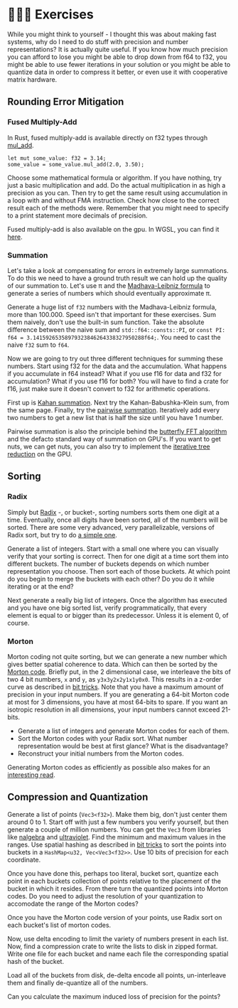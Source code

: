 # 👨🏼‍💻 Exercises
While you might think to yourself - I thought this was about making fast systems, why do I need to do stuff with
precision and number representations? It is actually quite useful. If you know how much precision you can afford to
lose you might be able to drop down from f64 to f32, you might be able to use fewer iterations in your solution
or you might be able to quantize data in order to compress it better, or even use it with cooperative matrix
hardware.

## Rounding Error Mitigation
### Fused Multiply-Add
In Rust, fused multiply-add is available directly on f32 types through [mul_add][0].

```
let mut some_value: f32 = 3.14;
some_value = some_value.mul_add(2.0, 3.50);
```

Choose some mathematical formula or algorithm. If you have nothing, try just a basic multiplication and add.
Do the actual multiplication in as high a precision as you can. Then try to get the same result using
accumulation in a loop with and without FMA instruction. Check how close to the correct result each of the
methods were. Remember that you might need to specify to a print statement more decimals of precision.

Fused multiply-add is also available on the gpu. In WGSL, you can find it [here][1].

### Summation
Let's take a look at compensating for errors in extremely large summations. To do this we need to have a ground
truth result we can hold up the quality of our summation to. Let's use π and the [Madhava-Leibniz formula][3] to
generate a series of numbers which should eventually approximate π.

Generate a huge list of ```f32``` numbers with the Madhava-Leibniz formula, more than 100.000. Speed isn't
that important for these exercises. Sum them naively, don't use the built-in sum function.
Take the absolute difference between the naive sum and ```std::f64::consts::PI```, or
```const PI: f64 = 3.14159265358979323846264338327950288f64;```. You need to cast the naive
```f32``` sum to ```f64```.

Now we are going to try out three different techniques for summing these numbers. Start using f32 for the data
and the accumulation. What happens if you accumulate in f64 instead? What if you use f16 for data and f32 for
accumulation? What if you use f16 for both? You will have to find a crate for f16, just make sure it doesn't convert
to f32 for arithmetic operations.

First up is [Kahan summation][2].
Next try the Kahan-Babushka-Klein sum, from the same page.
Finally, try the [pairwise summation][4]. Iteratively add every two numbers to get a new list that is half the size
until you have 1 number.

Pairwise summation is also the principle behind the [butterfly FFT algorithm][6] and the defacto standard
way of summation on GPU's. If you want to get nuts, we can get nuts, you can also try to implement the
[iterative tree reduction][5] on the GPU.

## Sorting
### Radix
Simply but [Radix][7] -, or bucket-, sorting numbers sorts them one digit at a time. Eventually, once all digits
have been sorted, all of the numbers will be sorted. There are some very advanced, very parallelizable, versions
of Radix sort, but try to do [a simple one][8].

Generate a list of integers. Start with a small one where you can visually verify that your sorting is correct.
Then for one digit at a time sort them into different buckets. The number of buckets depends on which number
representation you choose. Then sort each of those buckets. At which point do you begin to merge the buckets
with each other? Do you do it while iterating or at the end?

Next generate a really big list of integers. Once the algorithm has executed and you have one big sorted list,
verify programmatically, that every element is equal to or bigger than its predecessor. Unless it is element 0,
of course.

### Morton
Morton coding not quite sorting, but we can generate a new number which gives better spatial coherence to data.
Which can then be sorted by the [Morton code][9]. Briefly put, in the 2 dimensional case, we interleave the bits of
two 4 bit numbers, ```x``` and ```y```, as ```y3x3y2x2y1x1y0x0```. This results in a z-order curve as described in
[bit tricks][10]. Note that you have a maximum amount of precision in your input numbers. If you are generating
a 64-bit Morton code at most for 3 dimensions, you have at most 64-bits to spare. If you want an isotropic
resolution in all dimensions, your input numbers cannot exceed 21-bits.

* Generate a list of integers and generate Morton codes for each of them.
* Sort the Morton codes with your Radix sort. What number representation would be best at first glance? What is the disadvantage?
* Reconstruct your initial numbers from the Morton codes.

Generating Morton codes as efficiently as possible also makes for an [interesting read][11].

## Compression and Quantization
Generate a list of points (```Vec3<f32>```). Make them big, don't just center them around 0 to 1. Start off with
just a few numbers you verify yourself, but then generate a couple of million numbers. You can
get the ```Vec3``` from libraries like [nalgebra][12] and [ultraviolet][13].
Find the minimum and maximum values in the ranges. Use spatial hashing as described in [bit tricks][10] to sort the
points into buckets in a ```HashMap<u32, Vec<Vec3<f32>>```. Use 10 bits of precision for each coordinate.

Once you have done this, perhaps too literal, bucket sort, quantize each point in each buckets collection of points
relative to the placement of the bucket in which it resides. From there turn the quantized points into
Morton codes. Do you need to adjust the resolution of your quantization to accomodate the range of the Morton codes?

Once you have the Morton code version of your points, use Radix sort on each bucket's list of morton codes.

Now, use delta encoding to limit the variety of numbers present in each list. Now, find a compression crate to
write the lists to disk in zipped format. Write one file for each bucket and name each file the corresponding
spatial hash of the bucket.

Load all of the buckets from disk, de-delta encode all points, un-interleave them and finally de-quantize all of the
numbers.

Can you calculate the maximum induced loss of precision for the points?

[0]: https://doc.rust-lang.org/std/primitive.f32.html#method.mul_add
[1]: https://webgpufundamentals.org/webgpu/lessons/webgpu-wgsl-function-reference.html#func-fma
[2]: https://en.wikipedia.org/wiki/Kahan_summation_algorithm
[3]: https://en.wikipedia.org/wiki/Leibniz_formula_for_%CF%80
[4]: https://en.wikipedia.org/wiki/Pairwise_summation
[5]: https://developer.download.nvidia.com/assets/cuda/files/reduction.pdf
[6]: https://en.wikipedia.org/wiki/Fast_Fourier_transform
[7]: https://en.wikipedia.org/wiki/Radix_sort
[8]: https://brilliant.org/wiki/radix-sort/
[9]: https://en.wikipedia.org/wiki/Z-order_curve
[10]: https://absorensen.github.io/the-guide/m3_types/s4_bit_tricks/
[11]: https://www.forceflow.be/2013/10/07/morton-encodingdecoding-through-bit-interleaving-implementations/
[12]: https://www.nalgebra.org/
[13]: https://docs.rs/ultraviolet/latest/ultraviolet/
